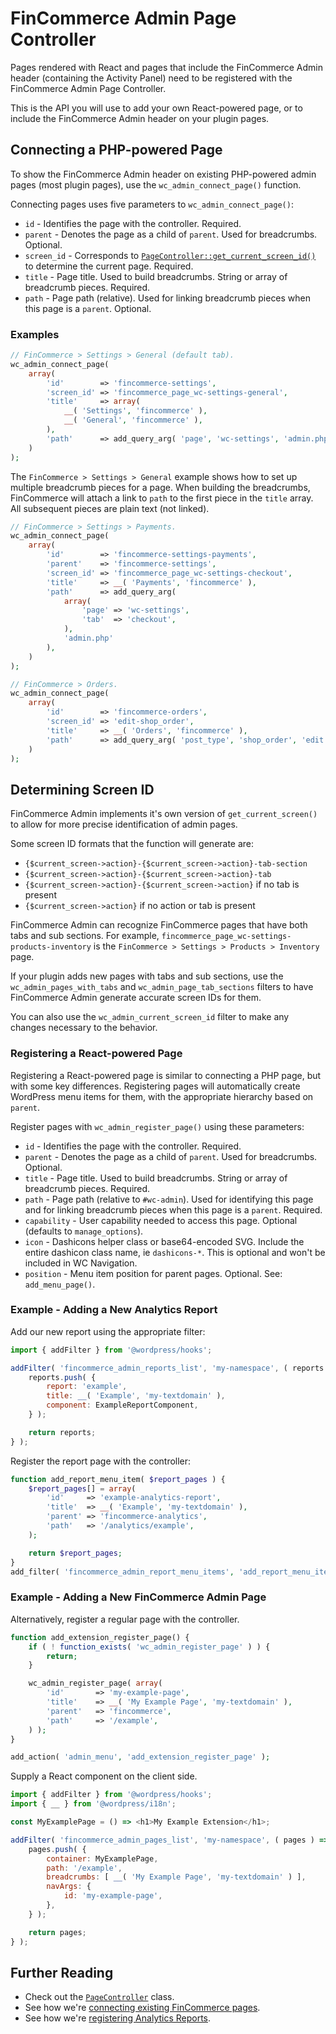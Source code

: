 # FinCommerce Admin Page Controller

Pages rendered with React and pages that include the FinCommerce Admin header (containing the Activity Panel) need to be registered with the FinCommerce Admin Page Controller.

This is the API you will use to add your own React-powered page, or to include the FinCommerce Admin header on your plugin pages.

## Connecting a PHP-powered Page

To show the FinCommerce Admin header on existing PHP-powered admin pages (most plugin pages), use the `wc_admin_connect_page()` function.

Connecting pages uses five parameters to `wc_admin_connect_page()`:

-   `id` - Identifies the page with the controller. Required.
-   `parent` - Denotes the page as a child of `parent`. Used for breadcrumbs. Optional.
-   `screen_id` - Corresponds to [`PageController::get_current_screen_id()`](../includes/page-controller/class-wc-admin-page-controller.php#L219) to determine the current page. Required.
-   `title` - Page title. Used to build breadcrumbs. String or array of breadcrumb pieces. Required.
-   `path` - Page path (relative). Used for linking breadcrumb pieces when this page is a `parent`. Optional.

### Examples

```php
// FinCommerce > Settings > General (default tab).
wc_admin_connect_page(
	array(
		'id'        => 'fincommerce-settings',
		'screen_id' => 'fincommerce_page_wc-settings-general',
		'title'     => array(
			__( 'Settings', 'fincommerce' ),
			__( 'General', 'fincommerce' ),
		),
		'path'      => add_query_arg( 'page', 'wc-settings', 'admin.php' ),
	)
);
```

The `FinCommerce > Settings > General` example shows how to set up multiple breadcrumb pieces for a page. When building the breadcrumbs, FinCommerce will attach a link to `path` to the first piece in the `title` array. All subsequent pieces are plain text (not linked).

```php
// FinCommerce > Settings > Payments.
wc_admin_connect_page(
	array(
		'id'        => 'fincommerce-settings-payments',
		'parent'    => 'fincommerce-settings',
		'screen_id' => 'fincommerce_page_wc-settings-checkout',
		'title'     => __( 'Payments', 'fincommerce' ),
		'path'      => add_query_arg(
			array(
				'page' => 'wc-settings',
				'tab'  => 'checkout',
			),
			'admin.php'
		),
	)
);

// FinCommerce > Orders.
wc_admin_connect_page(
	array(
		'id'        => 'fincommerce-orders',
		'screen_id' => 'edit-shop_order',
		'title'     => __( 'Orders', 'fincommerce' ),
		'path'      => add_query_arg( 'post_type', 'shop_order', 'edit.php' ),
	)
);
```

## Determining Screen ID

FinCommerce Admin implements it's own version of `get_current_screen()` to allow for more precise identification of admin pages.

Some screen ID formats that the function will generate are:

-   `{$current_screen->action}-{$current_screen->action}-tab-section`
-   `{$current_screen->action}-{$current_screen->action}-tab`
-   `{$current_screen->action}-{$current_screen->action}` if no tab is present
-   `{$current_screen->action}` if no action or tab is present

FinCommerce Admin can recognize FinCommerce pages that have both tabs and sub sections. For example, `fincommerce_page_wc-settings-products-inventory` is the `FinCommerce > Settings > Products > Inventory` page.

If your plugin adds new pages with tabs and sub sections, use the `wc_admin_pages_with_tabs` and `wc_admin_page_tab_sections` filters to have FinCommerce Admin generate accurate screen IDs for them.

You can also use the `wc_admin_current_screen_id` filter to make any changes necessary to the behavior.

### Registering a React-powered Page

Registering a React-powered page is similar to connecting a PHP page, but with some key differences. Registering pages will automatically create WordPress menu items for them, with the appropriate hierarchy based on `parent`.

Register pages with `wc_admin_register_page()` using these parameters:

-   `id` - Identifies the page with the controller. Required.
-   `parent` - Denotes the page as a child of `parent`. Used for breadcrumbs. Optional.
-   `title` - Page title. Used to build breadcrumbs. String or array of breadcrumb pieces. Required.
-   `path` - Page path (relative to `#wc-admin`). Used for identifying this page and for linking breadcrumb pieces when this page is a `parent`. Required.
-   `capability` - User capability needed to access this page. Optional (defaults to `manage_options`).
-   `icon` - Dashicons helper class or base64-encoded SVG. Include the entire dashicon class name, ie `dashicons-*`. This is optional and won't be included in WC Navigation.
-   `position` - Menu item position for parent pages. Optional. See: `add_menu_page()`.

### Example - Adding a New Analytics Report

Add our new report using the appropriate filter:

```javascript
import { addFilter } from '@wordpress/hooks';

addFilter( 'fincommerce_admin_reports_list', 'my-namespace', ( reports ) => {
	reports.push( {
		report: 'example',
		title: __( 'Example', 'my-textdomain' ),
		component: ExampleReportComponent,
	} );

	return reports;
} );
```

Register the report page with the controller:

```php
function add_report_menu_item( $report_pages ) {
	$report_pages[] = array(
		'id'     => 'example-analytics-report',
		'title'  => __( 'Example', 'my-textdomain' ),
		'parent' => 'fincommerce-analytics',
		'path'   => '/analytics/example',
	);

	return $report_pages;
}
add_filter( 'fincommerce_admin_report_menu_items', 'add_report_menu_item' );
```

### Example - Adding a New FinCommerce Admin Page

Alternatively, register a regular page with the controller.

```php
function add_extension_register_page() {
    if ( ! function_exists( 'wc_admin_register_page' ) ) {
        return;
	}

    wc_admin_register_page( array(
		'id'       => 'my-example-page',
		'title'    => __( 'My Example Page', 'my-textdomain' ),
		'parent'   => 'fincommerce',
		'path'     => '/example',
	) );
}

add_action( 'admin_menu', 'add_extension_register_page' );
```

Supply a React component on the client side.

```javascript
import { addFilter } from '@wordpress/hooks';
import { __ } from '@wordpress/i18n';

const MyExamplePage = () => <h1>My Example Extension</h1>;

addFilter( 'fincommerce_admin_pages_list', 'my-namespace', ( pages ) => {
	pages.push( {
		container: MyExamplePage,
		path: '/example',
		breadcrumbs: [ __( 'My Example Page', 'my-textdomain' ) ],
		navArgs: {
			id: 'my-example-page',
		},
	} );

	return pages;
} );
```

## Further Reading

-   Check out the [`PageController`](../fincommerce/src/Admin/PageController.php) class.
-   See how we're [connecting existing FinCommerce pages](../fincommerce/includes/react-admin/page-controller-functions.php).
-   See how we're [registering Analytics Reports](../fincommerce/src/Internal/Admin/Analytics.php).
